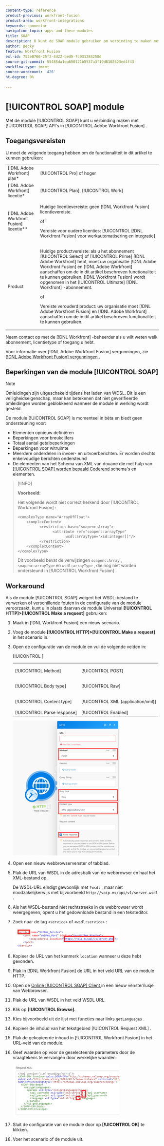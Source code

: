 ```yaml
---
content-type: reference
product-previous: workfront-fusion
product-area: workfront-integrations
keywords: connector
navigation-topic: apps-and-their-modules
title: SOAP
description: U kunt de SOAP module gebruiken om verbinding te maken met SOAP API's in Adobe Workfront Fusion.
author: Becky
feature: Workfront Fusion
exl-id: 752e0766-25f2-4d22-bed5-7c931284258d
source-git-commit: 55485da1ea650121b5537a3f19d8102623ed4f43
workflow-type: tm+mt
source-wordcount: '426'
ht-degree: 0%

---
```


# [!UICONTROL SOAP] module

Met de module [!UICONTROL SOAP] kunt u verbinding maken met [!UICONTROL SOAP] API&#39;s in [!UICONTROL Adobe Workfront Fusion] .

## Toegangsvereisten

U moet de volgende toegang hebben om de functionaliteit in dit artikel te kunnen gebruiken:

<table style="table-layout:auto"> 
 <col> 
 <col> 
 <tbody> 
  <tr> 
   <td role="rowheader">[!DNL Adobe Workfront] plan*</td>
  <td> <p>[!UICONTROL Pro] of hoger</p> </td>
  </tr> 
  <tr data-mc-conditions=""> 
   <td role="rowheader">[!DNL Adobe Workfront] licentie*</td>
   <td> <p>[!UICONTROL Plan], [!UICONTROL Work]</p> </td> 
  </tr> 
  <tr> 
   <td role="rowheader">[!DNL Adobe Workfront Fusion] licentie**</td> 
   <td>
   <p>Huidige licentievereiste: geen [!DNL Workfront Fusion] licentievereiste.</p>
   <p>of</p>
   <p>Vereiste voor oudere licenties: [!UICONTROL [!DNL Workfront Fusion] voor werkautomatisering en integratie] </p>
   </td> 
  </tr> 
  <tr> 
   <td role="rowheader">Product</td> 
   <td>
   <p>Huidige productvereiste: als u het abonnement [!UICONTROL Select] of [!UICONTROL Prime] [!DNL Adobe Workfront] hebt, moet uw organisatie [!DNL Adobe Workfront Fusion] en [!DNL Adobe Workfront] aanschaffen om de in dit artikel beschreven functionaliteit te kunnen gebruiken. [!DNL Workfront Fusion] wordt opgenomen in het [!UICONTROL Ultimate] [!DNL Workfront] -abonnement.</p>
   <p>of</p>
   <p>Vereiste verouderd product: uw organisatie moet [!DNL Adobe Workfront Fusion] en [!DNL Adobe Workfront] aanschaffen om de in dit artikel beschreven functionaliteit te kunnen gebruiken.</p>
   </td> 
  </tr> 
 </tbody> 
</table>

Neem contact op met de [!DNL Workfront] -beheerder als u wilt weten welk abonnement, licentietype of toegang u hebt.

Voor informatie over [!DNL Adobe Workfront Fusion] vergunningen, zie [[!DNL Adobe Workfront Fusion]  vergunningen ](../../workfront-fusion/get-started/license-automation-vs-integration.md).

## Beperkingen van de module [!UICONTROL SOAP]

>[!NOTE]
>
>Omleidingen zijn uitgeschakeld tijdens het laden van WDSL. Dit is een veiligheidseigenschap, maar kan betekenen dat niet geverifieerde omleidingen worden geblokkeerd wanneer de module in werking wordt gesteld.

De module [!UICONTROL SOAP] is momenteel in bèta en biedt geen ondersteuning voor:

* Elementen opnieuw definiëren
* Beperkingen voor breukcijfers
* Totaal aantal getalbeperkingen
* Beperkingen voor witruimte
* Meerdere onderdelen in invoer- en uitvoerberichten. Er worden slechts enkelvoudige berichten ondersteund
* De elementen van het Schema van XML van douane die met hulp van [[!UICONTROL SOAP] worden bepaald Coderend ](https://schemas.xmlsoap.org) schema&#39;s en elementen.

>[!INFO]
>
>**Voorbeeld:**
>  
>Het volgende wordt niet correct herkend door [!UICONTROL Workfront Fusion] :
>
>```
><complexType name="ArrayOfFloat">
>     <complexContent>
>           <restriction base="soapenc:Array">
>                 <attribute ref="soapenc:arrayType"
>                       wsdl:arrayType="xsd:integer[]"/>
>           </restriction>
>     </complexContent>
></complexType>
>```
>
>Dit voorbeeld bevat de verwijzingen `soapenc:Array` , `soapenc:arrayType` en `wsdl:arrayType` , die nog niet worden ondersteund in [!UICONTROL Workfront Fusion] .

## Workaround

Als de module [!UICONTROL SOAP] weigert het WSDL-bestand te verwerken of verschillende fouten in de configuratie van de module veroorzaakt, kunt u in plaats daarvan de module Universal **[!UICONTROL HTTP]>[!UICONTROL Make a request]** gebruiken:

1. Maak in [!DNL Workfront Fusion] een nieuw scenario.
1. Voeg de module **[!UICONTROL HTTP]>[!UICONTROL Make a request]** in het scenario in.
1. Open de configuratie van de module en vul de volgende velden in:

   <table style="table-layout:auto"> 
    <col> 
    <col> 
    <tbody> 
     <tr> 
      <td role="rowheader">[!UICONTROL Method]</td> 
      <td> <p>[!UICONTROL POST]</p> </td> 
     </tr> 
     <tr data-mc-conditions=""> 
      <td role="rowheader">[!UICONTROL Body type]</td> 
      <td> <p>[!UICONTROL Raw]</p> </td> [!UICONTROL ]
     </tr> 
     <tr> 
      <td role="rowheader">[!UICONTROL Content type]</td> 
      <td> <p>[!UICONTROL XML (application/xml)]</p> </td> 
     </tr> 
     <tr> 
      <td role="rowheader">[!UICONTROL Parse response]</td> 
      <td>[!UICONTROL Enabled]</td> 
     </tr> 
    </tbody> 
   </table>

   ![](assets/workaround-350x443.png)

1. Open een nieuw webbrowservenster of tabblad.
1. Plak de URL van WSDL in de adresbalk van de webbrowser en haal het XML-bestand op.

   De WSDL-URL eindigt gewoonlijk met `?wsdl` , maar niet noodzakelijkerwijs met bijvoorbeeld `http://voip.ms/api/v1/server.wsdl` .

1. Als het WSDL-bestand niet rechtstreeks in de webbrowser wordt weergegeven, opent u het gedownloade bestand in een teksteditor.
1. Zoek naar de tag `<service>` of `<wsdl:service>` :

   ![](assets/service-350x65.png)

1. Kopieer de URL van het kenmerk `location` wanneer u deze hebt gevonden.
1. Plak in [!DNL Workfront Fusion] de URL in het veld URL van de module HTTP.
1. Open de [ Online [!UICONTROL SOAP] Cliënt ](https://wsdlbrowser.com/) in een nieuw venster/lusje van Webbrowser.
1. Plak de URL van WSDL in het veld WSDL URL.
1. Klik op **[!UICONTROL Browse]**.
1. Kies bijvoorbeeld uit de lijst met functies naar links `getLanguages` .
1. Kopieer de inhoud van het tekstgebied [!UICONTROL Request XML] .
1. Plak de gekopieerde inhoud in [!UICONTROL Workfront Fusion] in het URL-veld van de module.
1. Geef waarden op voor de geselecteerde parameters door de vraagtekens te vervangen door werkelijke waarden:

   ![](assets/request-xml-350x172.png)

1. Sluit de configuratie van de module door op **[!UICONTROL OK]** te klikken.
1. Voer het scenario of de module uit.
